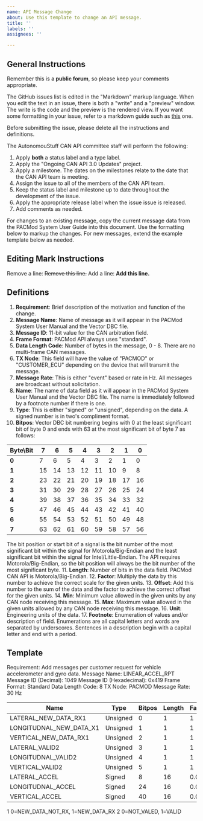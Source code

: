 ```yaml
---
name: API Message Change
about: Use this template to change an API message.
title: ''
labels: ''
assignees: ''

---
```


## General Instructions
Remember this is a **public forum**, so please keep your comments appropriate.

The GitHub issues list is edited in the "Markdown" markup language.  When you edit the text in an issue, there is both a "write" and a "preview" window.  The write is the code and the preview is the rendered view.  If you want some formatting in your issue, refer to a markdown guide such as [this](https://www.markdownguide.org/basic-syntax/) one.

Before submitting the issue, please delete all the instructions and definitions.

The AutonomouStuff CAN API committee staff will perform the following:
1. Apply **both** a status label and a type label.
2. Apply the "Ongoing CAN API 3.0 Updates" project.
3. Apply a milestone.  The dates on the milestones relate to the date that the CAN API team is meeting.
4. Assign the issue to all of the members of the CAN API team.
5. Keep the status label and milestone up to date throughout the development of the issue.
6. Apply the appropriate release label when the issue issue is released.
7. Add comments as needed.

For changes to an existing message, copy the current message data from the PACMod System User Guide into this document.  Use the formatting below to markup the changes.  For new messages, extend the example template below as needed.

## Editing Mark Instructions
Remove a line:  ~~Remove this line.~~
Add a line: **Add this line.**

## Definitions
1. **Requirement**: Brief description of the motivation and function of the change.
2. **Message Name**: Name of message as it will appear in the PACMod System User Manual and the Vector DBC file.
3. **Message ID**: 11-bit value for the CAN arbitration field.
4. **Frame Format**: PACMod API always uses "standard".
5. **Data Length Code**: Number of bytes in the message, 0 - 8.  There are no multi-frame CAN messages.
6. **TX Node**: This field will have the value of "PACMOD" or "CUSTOMER_ECU" depending on the device that will transmit the message.
7. **Message Rate**: This is either "event" based or rate in Hz.  All messages are broadcast without solicitation.
8. **Name**: The name of data field as it will appear in the PACMod System User Manual and the Vector DBC file.  The name is immediately followed by a footnote number if there is one.
9. **Type**: This is either "signed" or "unsigned", depending on the data.  A signed number is in two's compliment format.
10. **Bitpos**: Vector DBC bit numbering begins with 0 at the least significant bit of byte 0 and ends with 63 at the most significant bit of byte 7 as follows:

|Byte\Bit|7|6|5|4|3|2|1|0|
|---|---|---|---|---|---|---|---|---|
|**0**|7|6|5|4|3|2|1|0|
|**1**|15|14|13|12|11|10|9|8|
|**2**|23|22|21|20|19|18|17|16|
|**3**|31|30|29|28|27|26|25|24|
|**4**|39|38|37|36|35|34|33|32|
|**5**|47|46|45|44|43|42|41|40|
|**6**|55|54|53|52|51|50|49|48|
|**7**|63|62|61|60|59|58|57|56|

The bit position or start bit of a signal is the bit number of the most significant bit within the signal for Motorola/Big-Endian and the least significant bit within the signal for Intel/Little-Endian.  The API requires Motorola/Big-Endian, so the bit position will always be the bit number of the most significant byte.
11. **Length**: Number of bits in the data field.  PACMod CAN API is Motorola/Big-Endian.
12. **Factor**: Multiply the data by this number to achieve the correct scale for the given units.
13. **Offset**: Add this number to the sum of the data and the factor to achieve the correct offset for the given units.
14. **Min**: Minimum value allowed in the given units by any CAN node receiving this message.
15. **Max**: Maximum value allowed in the given units allowed by any CAN node receiving this message.
16. **Unit**: Engineering units of the data.
17. **Footnote**: Enumeration of values and/or description of field.  Enumerations are all capital letters and words are separated by underscores.  Sentences in a description begin with a capital letter and end with a period.

## Template
Requirement: Add messages per customer request for vehicle accelerometer and gyro data.
Message Name: LINEAR_ACCEL_RPT
Message ID (Decimal): 1049
Message ID (Hexadecimal): 0x419
Frame Format: Standard
Data Length Code: 8
TX Node: PACMOD
Message Rate: 30 Hz

|Name|Type|Bitpos|Length|Factor|Offset|Min|Max|Unit|
|---|---|---|---|---|---|---|---|---|
|LATERAL_NEW_DATA_RX1|Unsigned|0|1|1|0|0|1||
|LONGITUDNAL_NEW_DATA_X1|Unsigned|1|1|1|0|0|1||
|VERTICAL_NEW_DATA_RX1|Unsigned|2|1|1|0|0|1||
|LATERAL_VALID2|Unsigned|3|1|1|0|0|1||
|LONGITUDNAL_VALID2|Unsigned|4|1|1|0|0|1||
|VERTICAL_VALID2|Unsigned|5|1|1|0|0|1||
|LATERAL_ACCEL|Signed|8|16|0.01|0|-327.68|327.67|m/s2|
|LONGITUDNAL_ACCEL|Signed|24|16|0.01|0|-327.68|327.67|m/s2|
|VERTICAL_ACCEL|Signed|40|16|0.01|0|-327.68|327.67|m/s2|

1 0=NEW_DATA_NOT_RX, 1=NEW_DATA_RX
2 0=NOT_VALED, 1=VALID
